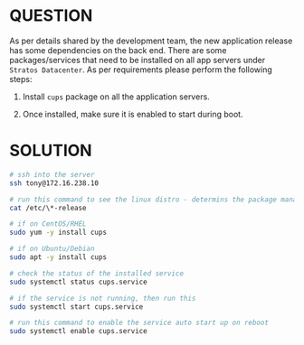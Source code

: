# QUESTION

As per details shared by the development team, the new application release has some dependencies on the back end. There are some packages/services that need to be installed on all app servers under `Stratos Datacenter`. As per requirements please perform the following steps:

1. Install `cups` package on all the application servers.

2. Once installed, make sure it is enabled to start during boot.

# SOLUTION


```bash
# ssh into the server
ssh tony@172.16.238.10

# run this command to see the linux distro - determins the package manager
cat /etc/\*-release

# if on CentOS/RHEL
sudo yum -y install cups

# if on Ubuntu/Debian
sudo apt -y install cups

# check the status of the installed service
sudo systemctl status cups.service

# if the service is not running, then run this 
sudo systemctl start cups.service

# run this command to enable the service auto start up on reboot
sudo systemctl enable cups.service
```